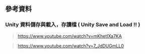 ## 參考資料
### Unity 資料儲存與載入，存讀檔 ( Unity Save and Load !! )
> https://www.youtube.com/watch?v=mKhetIXa7KA

> https://www.youtube.com/watch?v=7_JdDUGmLL0

